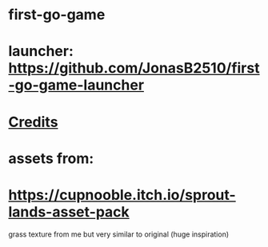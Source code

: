 # first-go-game

# launcher: https://github.com/JonasB2510/first-go-game-launcher

# [Credits](credits.md)

# assets from:
# https://cupnooble.itch.io/sprout-lands-asset-pack
grass texture from me but very similar to original (huge inspiration)
